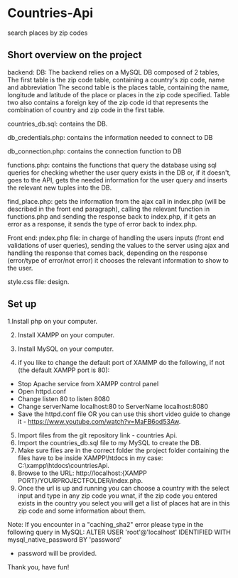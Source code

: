# Countries-Api
search places by zip codes 

## Short overview on the project

backend:
DB: The backend relies on a MySQL DB composed of 2 tables,
The first table is the zip code table, containing a country's zip code, name and abbreviation
The second table is the places table, containing the name, longitude and latitude of the place or places in the zip code specified.
Table two also contains a foreign key of the zip code id that represents the combination of country and zip code in the first table.

countries_db.sql: contains the DB.

db_credentials.php: contains the information needed to connect to DB

db_connection.php: contains the connection function to DB

functions.php: contains the functions that query the database using sql queries for checking whether the user query exists in the DB or, if it doesn't, goes to the API, gets the needed information for the user query and inserts the relevant new tuples into the DB.

find_place.php: gets the information from the ajax call in index.php (will be described in the front end paragraph), calling the relevant function in functions.php and sending the response back to index.php, if it gets an error as a response, it sends the type of error back to index.php.

Front end:
ןndex.php file: in charge of handling the users inputs (front end validations of user queries), sending the values to the server using ajax and handling the response that comes back, depending on the response (error/type of error/not error) it chooses the relevant information to show to the user.

style.css file: design.

## Set up

1.Install php on your computer.

2. Install XAMPP on your computer.

3. Install MySQL on your computer.
4. if you like to change the default port of XAMMP do the following, if not (the default XAMPP port is 80):
- Stop Apache service from XAMPP control panel
- Open httpd.conf
- Change listen 80 to listen 8080
- Change serverName localhost:80 to ServerName localhost:8080 
- Save the httpd.conf file
 OR you can use this short video guide to change it - https://www.youtube.com/watch?v=MaFB6od53Aw.
5. Import files from the git repository link - countries Api.
6. Import the countries_db.sql file to my MySQL to create the DB.
7. Make sure files are in the correct folder the project folder containing the files have to be inside XAMPP\htdocs in my case: C:\xampp\htdocs\countriesApi.
8. Browse to the URL: http://localhost:{XAMPP PORT}/YOURPROJECTFOLDER/index.php.
9. Once the url is up and running you can choose a country with the select input and type in any zip code you wnat, if the zip code you entered exists in the country you select you will get a list of places hat are in this zip code and some information about them.

Note: 
If you encounter in a "caching_sha2" error please type in the following query in MySQL: ALTER USER 'root'@'localhost' IDENTIFIED WITH mysql_native_password BY 'password' 
-  password will be provided.


Thank you,
have fun!
